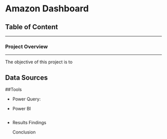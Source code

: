 # Amazon Dashboard

## Table of Content 
---
### Project Overview 
---
The objective of this project is to

## Data Sources

##Tools
- Power Query:
- Power BI

- ```

  ```
  Results Findings

  Conclusion

